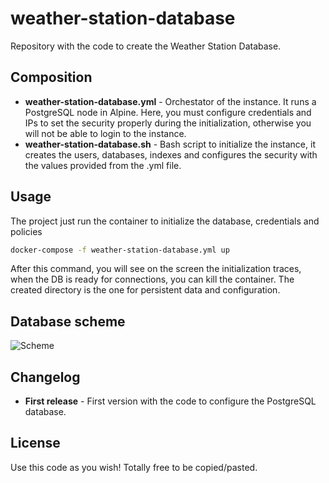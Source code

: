 # weather-station-database
Repository with the code to create the Weather Station Database.


## Composition
* **weather-station-database.yml** - Orchestator of the instance. It runs a PostgreSQL node in Alpine. Here, you must configure credentials and IPs to set the security properly during the initialization, otherwise you will not be able to login to the instance.
* **weather-station-database.sh** - Bash script to initialize the instance, it creates the users, databases, indexes and configures the security with the values provided from the .yml file.


## Usage
The project just run the container to initialize the database, credentials and policies
```bash
docker-compose -f weather-station-database.yml up
```
After this command, you will see on the screen the initialization traces, when the DB is ready for connections, you can kill the container. The created directory is the one for persistent data and configuration.


## Database scheme
![Scheme](https://github.com/davidleonm/weather-station-database/raw/master/db-scheme.jpeg)


## Changelog
* **First release** - First version with the code to configure the PostgreSQL database.


## License
Use this code as you wish! Totally free to be copied/pasted.
